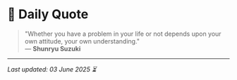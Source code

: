 # 📜 Daily Quote

> "Whether you have a problem in your life or not depends upon your own attitude, your own understanding."  
> — **Shunryu Suzuki**

---

_Last updated: 03 June 2025 ⏳_
